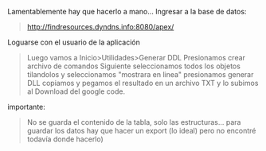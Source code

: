 Lamentablemente hay que hacerlo a mano...
Ingresar a la base de datos:
> http://findresources.dyndns.info:8080/apex/

Loguarse con el usuario de la aplicación
> Luego vamos a Inicio>Utilidades>Generar DDL
> Presionamos crear archivo de comandos
> Siguiente
> seleccionamos todos los objetos tilandolos y seleccionamos "mostrara en linea"
> presionamos generar DLL
> copiamos y pegamos el resultado en un archivo TXT y lo subimos al Download del google code.

importante:
> No se guarda el contenido de la tabla, solo las estructuras... para guardar los datos hay que hacer un export (lo ideal) pero no encontré todavía donde hacerlo)
